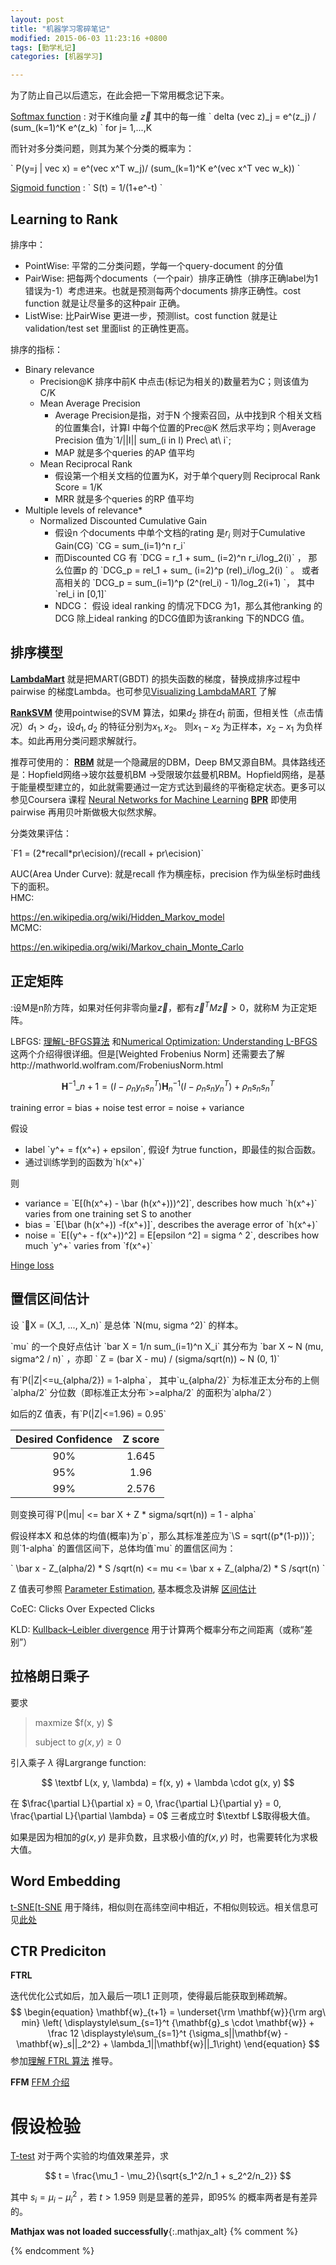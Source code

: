 ```yaml
---
layout: post
title: "机器学习零碎笔记"
modified: 2015-06-03 11:23:16 +0800
tags: [勤学札记]
categories: [机器学习]

---
```


为了防止自己以后遗忘，在此会把一下常用概念记下来。

[Softmax function] :
对于K维向量 $\vec z$ 其中的每一维
\`
delta (vec z)\_j = e^(z_j) / (sum_(k=1)^K e^(z_k) 
\` for j= 1,...,K

而针对多分类问题，则其为某个分类的概率为：

\`
P(y=j | vec x) = e^(vec x^T w_j)/ (sum_(k=1)^K e^(vec x^T vec w_k))
\`

[Sigmoid function] :
\`
S(t) = 1/(1+e^-t)
\`

## Learning to Rank

排序中：

- PointWise: 平常的二分类问题，学每一个query-document 的分值
- PairWise: 把每两个documents（一个pair）排序正确性（排序正确label为1 错误为-1）考虑进来。也就是预测每两个documents 排序正确性。cost function 就是让尽量多的这种pair 正确。
- ListWise: 比PairWise 更进一步，预测list。cost function 就是让validation/test set 里面list 的正确性更高。

排序的指标：

* Binary relevance
    - Precision@K 排序中前K 中点击(标记为相关的)数量若为C；则该值为 C/K
    - Mean Average Precision
        - Average Precision是指，对于N 个搜索召回，从中找到R 个相关文档的位置集合I，计算I 中每个位置的Prec@K 然后求平均；则Average Precision 值为\`1/||I|| sum_(i in I) Prec\ at\ i\`;
        - MAP 就是多个queries 的AP 值平均
    - Mean Reciprocal Rank
        - 假设第一个相关文档的位置为K，对于单个query则 Reciprocal Rank Score = 1/K
        - MRR 就是多个queries 的RP 值平均
* Multiple levels of relevance* 
    - Normalized Discounted Cumulative Gain 
        - 假设n 个documents 中单个文档的rating 是$r_i$ 则对于Cumulative Gain(CG) \`CG = sum_(i=1)^n r_i\`
        - 而Discounted CG 有 \`DCG = r_1 + sum\_ (i=2)^n r_i/log_2(i)\` ，
          那么位置p 的 \`DCG_p = rel_1 + sum\_ (i=2)^p (rel)\_i/log_2(i) \` 。
          或者高相关的 \`DCG_p = sum_(i=1)^p (2^(rel_i) - 1)/log_2(i+1) \`， 其中\`rel_i in [0,1]\` 
        - NDCG： 假设 ideal ranking 的情况下DCG 为1，那么其他ranking 的DCG 除上ideal ranking 的DCG值即为该ranking 下的NDCG 值。

## 排序模型

**[LambdaMart]** 就是把MART(GBDT) 的损失函数的梯度，替换成排序过程中pairwise 的梯度Lambda。也可参见[Visualizing LambdaMART] 了解

**[RankSVM]** 使用pointwise的SVM 算法，如果$d_2$ 排在$d_1$ 前面，但相关性（点击情况）$d_1>d_2$，设$d_1,d_2$ 的特征分别为$x_1, x_2$。 则$x_1-x_2$  为正样本，$x_2- x_1$  为负样本。如此再用分类问题求解就行。

推荐可使用的：
**[RBM]** 就是一个隐藏层的DBM，Deep BM又源自BM。具体路线还是：Hopfield网络->玻尔兹曼机BM ->受限玻尔兹曼机RBM。Hopfield网络，是基于能量模型建立的，如此就需要通过一定方式达到最终的平衡稳定状态。更多可以参见Coursera 课程 [Neural Networks for Machine Learning][NNML]
**[BPR]** 即使用pairwise 再用贝叶斯做极大似然求解。


分类效果评估：

\`F1 = (2\*recall*pr\ecision)/(recall + pr\ecision)\`

AUC(Area Under Curve): 就是recall 作为横座标，precision 作为纵坐标时曲线下的面积。
​        
HMC:

https://en.wikipedia.org/wiki/Hidden_Markov_model
​        
MCMC: 

https://en.wikipedia.org/wiki/Markov_chain_Monte_Carlo

## 正定矩阵

:设M是n阶方阵，如果对任何非零向量$\vec z$，都有$\vec z^T M \vec z> 0$，就称M 为正定矩阵。

LBFGS: [理解L-BFGS算法] 和[Numerical Optimization: Understanding L-BFGS] 这两个介绍得很详细。但是[Weighted Frobenius Norm] 还需要去了解http://mathworld.wolfram.com/FrobeniusNorm.html

$$
\mathbf{H}^{-1}\_{n+1} = (I - \rho_n y_n s_n^T) \mathbf{H}^{-1}_n (I - \rho_n s_n y_n^T) + \rho_n s_n s_n^T
$$

[Paxos]: 解决分布式更新数据后一致性的问题

training error = bias + noise
test error = noise + variance

假设

- label \`y^+ = f(x^+) + epsilon\`, 假设f 为true function，即最佳的拟合函数。
- 通过训练学到的函数为\`h(x^+)\`

则

- variance = \`E[(h(x^+) - \bar (h(x^+)))^2]\`, describes how much \`h(x^+)\` varies from one training set S to another
- bias = \`E[\bar (h(x^+)) -f(x^+)]\`, describes the average error of \`h(x^+)\`
- noise = \`E[(y^+ - f(x^+))^2] = E[epsilon ^2] = sigma ^ 2\`, describes how much \`y^+\` varies from \`f(x^+)\`




[Hinge loss] 

## 置信区间估计

设 \`X = (X_1, ..., X_n)\` 是总体 \`N(mu, sigma ^2)\` 的样本。

\`mu\` 的一个良好点估计 \`bar X = 1/n sum_(i=1)^n X_i\` 其分布为 \`bar X ~ N (mu, sigma^2 / n)\` ，亦即 \` Z = (bar X  - mu) / (sigma/sqrt(n))  ~ N (0, 1)\`


有\`P(|Z|<=u_{alpha/2}) = 1-alpha\`， 其中\`u\_{alpha/2}\` 为标准正太分布的上侧\`alpha/2\` 分位数（即标准正太分布\`>=alpha/2\` 的面积为\`alpha/2\`） 

如后的Z 值表，有\`P(|Z|<=1.96) = 0.95\`

| Desired Confidence | Z score |
| :----------------: | :-----: |
|        90%         |  1.645  |
|        95%         |  1.96   |
|        99%         |  2.576  |

则变换可得\`P(|mu| <= bar X + Z * sigma/sqrt(n)) = 1 - alpha\`

假设样本X 和总体的均值(概率)为\`p\`，那么其标准差应为\`\S = sqrt((p*(1-p)))\`; 则\`1-alpha\` 的置信区间下，总体均值\`mu\` 的置信区间为：

\`
\bar x - Z\_(alpha/2) * S /sqrt(n) <= mu <= \bar x + Z_(alpha/2) * S /sqrt(n)
\`

Z 值表可参照 [Parameter Estimation], 基本概念及讲解 [区间估计] 


CoEC: Clicks Over Expected Clicks

KLD: [Kullback–Leibler divergence][KLD] 用于计算两个概率分布之间距离（或称“差别”）



## 拉格朗日乘子

要求 

>  maxmize $f(x, y) $
>
>  subject to $g(x, y) \ge 0$

引入乘子 $\lambda$ 得Largrange function:


$$
\textbf L(x, y, \lambda) = f(x, y) + \lambda \cdot g(x, y)
$$

在 $\frac{\partial L}{\partial x} = 0, \frac{\partial L}{\partial y} = 0, \frac{\partial L}{\partial \lambda} = 0$  三者成立时 $\textbf L$取得极大值。

如果是因为相加的$g(x, y)$ 是非负数，且求极小值的$f(x, y)$ 时，也需要转化为求极大值。



## Word Embedding

[t-SNE][[t-SNE] 用于降纬，相似则在高纬空间中相近，不相似则较远。相关信息可见[此处](https://lvdmaaten.github.io/tsne/) 



## CTR Prediciton
**FTRL**

迭代优化公式如后，加入最后一项L1 正则项，使得最后能获取到稀疏解。
$$
\begin{equation}
\mathbf{w}_{t+1} = 
\underset{\rm \mathbf{w}}{\rm arg\ min}
\left(
\displaystyle\sum_{s=1}^t {\mathbf{g}_s \cdot \mathbf{w}} +
\frac 12 \displaystyle\sum_{s=1}^t {\sigma_s||\mathbf{w} - \mathbf{w}_s||_2^2} + 
\lambda_1||\mathbf{w}||_1\right)
\end{equation}
$$
参加[理解 FTRL 算法](http://vividfree.github.io/机器学习/2015/12/05/understanding-FTRL-algorithm) 推导。

**FFM** [FFM 介绍](http://tech.meituan.com/deep-understanding-of-ffm-principles-and-practices.html) 



# 假设检验



[T-test](https://en.wikipedia.org/wiki/Student%27s_t-test) 对于两个实验的均值效果差异，求

$$
t = \frac{\mu_1 - \mu_2}{\sqrt{s_1^2/n_1 + s_2^2/n_2}}
$$

其中 $s_i = \mu_i -\mu_i^2$ ，若 $t>1.959$ 则是显著的差异，即95% 的概率两者是有差异的。





[KLD]: https://en.wikipedia.org/wiki/Kullback%E2%80%93Leibler_divergence
[Hinge loss]:https://en.wikipedia.org/wiki/Hinge_loss
[Softmax function]: http://en.wikipedia.org/wiki/Softmax_function
[Sigmoid function]: http://en.wikipedia.org/wiki/Sigmoid_function
[理解L-BFGS算法]: http://mlworks.cn/posts/introduction-to-l-bfgs/
[Numerical Optimization: Understanding L-BFGS]: http://aria42.com/blog/2014/12/understanding-lbfgs/
[LambdaMart]: http://blog.csdn.net/huagong_adu/article/details/40710305
[Visualizing LambdaMART]: https://wellecks.wordpress.com/tag/lambdamart/
[RankSVM]: http://www.cnblogs.com/kemaswill/p/3241963.html
[RBM]: http://miibotree.com/2015/08/25/from-BM-to-RBM/
[NNML]: https://www.coursera.org/course/neuralnets
[BPR]: http://liuzhiqiangruc.iteye.com/blog/2073526
[Paxos]: https://zh.wikipedia.org/wiki/Paxos%E7%AE%97%E6%B3%95
[Parameter Estimation]: http://sphweb.bumc.bu.edu/otlt/MPH-Modules/BS/BS704_Confidence_Intervals/BS704_Confidence_Intervals2.html
[区间估计]: http://staff.ustc.edu.cn/~zwp/teach/Math-Stat/lec7.pdf
[t-SNE]: https://en.wikipedia.org/wiki/T-distributed_stochastic_neighbor_embedding


**Mathjax was not loaded successfully**{:.mathjax_alt} 
{% comment %}
<script type="text/x-mathjax-config"> MathJax.Hub.Config({ asciimath2jax: { delimiters: [ ['`','`'],['$', '$']] }}); </script>
<script type="text/javascript" src="http://cdn.mathjax.org/mathjax/latest/MathJax.js?config=TeX-MML-AM_HTMLorMML" async="async"></script>
{% endcomment %}